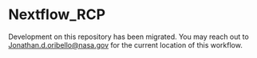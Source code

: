 # Nextflow_RCP

Development on this repository has been migrated.
You may reach out to Jonathan.d.oribello@nasa.gov for the current location of this workflow.
